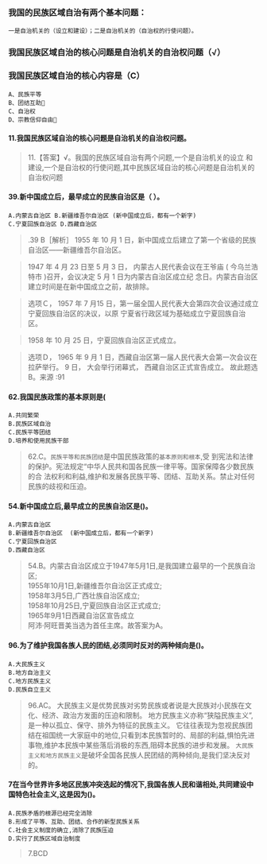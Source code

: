 ### 我国的民族区域自治有两个基本问题：
    一是自治机关的（设立和建设）；二是自治机关的（自治权的行使问题）。
    
### 我国民族区域自治的核心问题是自治机关的自治权问题（√）

### 我国民族区域自治的核心内容是（C）
    A、民族平等
    B、团结互助
    C、自治权
    D、宗教信仰自由

#### 11.我国民族区域自治的核心问题是自治机关的自治权问题。
>   11.【答案】√。我国的民族区域自治有两个问题,一个是自治机关的设立
    和建设,一个是自治权的行使问题,其中民族区域自治的核心问题是自治机关的自治权问题

#### 39.新中国成立后，最早成立的民族自治区是（ ）。
    A.内蒙古自治区 B.新疆维吾尔自治区 (新中国成立后，都有一个新字)
    C.宁夏回族自治区 D.西藏自治区
>   .39  B［解析］ 
    1955 年 10 月 1 日，新中国成立后建立了第一个省级的民族自治区——新疆维吾尔自治区。 
    
     
>   1947 年 4 月 23 日至 5 月 3 日， 内蒙古人民代表会议在王爷庙 ( 今乌兰浩特市 )召开，会议决定 5 月 1 日为内蒙古自治区成立纪
    念日。内蒙古自治区建立时间是在新中国成立之前，故排除。
    
>   选项Ｃ， 1957 年 7 月15 日，第一届全国人民代表大会第四次会议通过成立宁夏回族自治区的决议，以原
    宁夏省行政区域为基础成立宁夏回族自治区。 
    
>   1958 年 10 月 25 日，宁夏回族自治区正式成立。
    
>   选项Ｄ， 1965 年 9 月 1 日，西藏自治区第一届人民代表大会第一次会议在拉萨举行。 9 日， 大会举行闭幕式， 西藏自治区正式宣告成立。 故此题选 B。来源 :91


    
#### 62.我国民族政策的基本原则是(
    A.共同繁荣
    B.民族区域自治
    C.民族平等团结
    D.培养和使用民族干部
>   62.C。`民族平等和民族团结`是中国民族政策的`基本原则和根本`,受
    到宪法和法律的保护。宪法规定“中华人民共和国各民族一律平等。国家保障各少数民族的合
    法权利和利益,维护和发展各民族平等、团结、互助关系。禁止对任何民族的歧视和压迫。

#### 54.新中国成立后,最早成立的民族自治区是()。
    A.内蒙古自治区
    B.新疆维吾尔自治区  (新中国成立后，都有一个新字)
    C.宁夏回族自治区
    D.西藏自治区
>   54.B。内蒙古自治区成立于1947年5月1日,是我国建立最早的一个民族自治区;    
    1955年10月1日,新疆维吾尔自治区正式成立;    
    1958年3月5日,广西壮族自治区成立;    
    1958年10月25日,宁夏回族自治区正式成立;    
    1965年9月1日西藏自治区宣告成立    
    阿沛·阿旺晋美当选为首任主席。故答案为A。    

#### 96.为了维护我国各族人民的团结,必须同时反对的两种倾向是()。
    A.大民族主义
    B.地方自治主义
    C.地方民族主义
    D.民族自立主义
>   96.AC。
大民族主义是优势民族对劣势民族或者说是大民族对小民族在文化、经济、政治方发面的压迫和限制。
地方民族主义亦称“狭隘民族主义”,是一种以孤立、保守、排外为特征的民族主义。
它往往表现为忽视民族团结在祖国统一大家庭中的地位,只看到本民族暂时的、局部的利益,惧怕先进事物,维护本民族中某些落后消极的东西,阻碍本民族的进步和发展。
`大民族主义和地方民族主义`是破坏全国各民族人民团结的两种倾向,是我们坚决反对的。

#### 7在当今世界许多地区民族冲突迭起的情况下,我国各族人民和谐相处,共同建设中国特色社会主义,这是因为()。
    A.民族矛盾的根源已经完全消除
    B.形成了平等、互助、团结、合作的新型民族关系
    C.社会主义制度的确立,消除了民族压迫
    D.实行了民族区域自治制度
>   7.BCD












    
